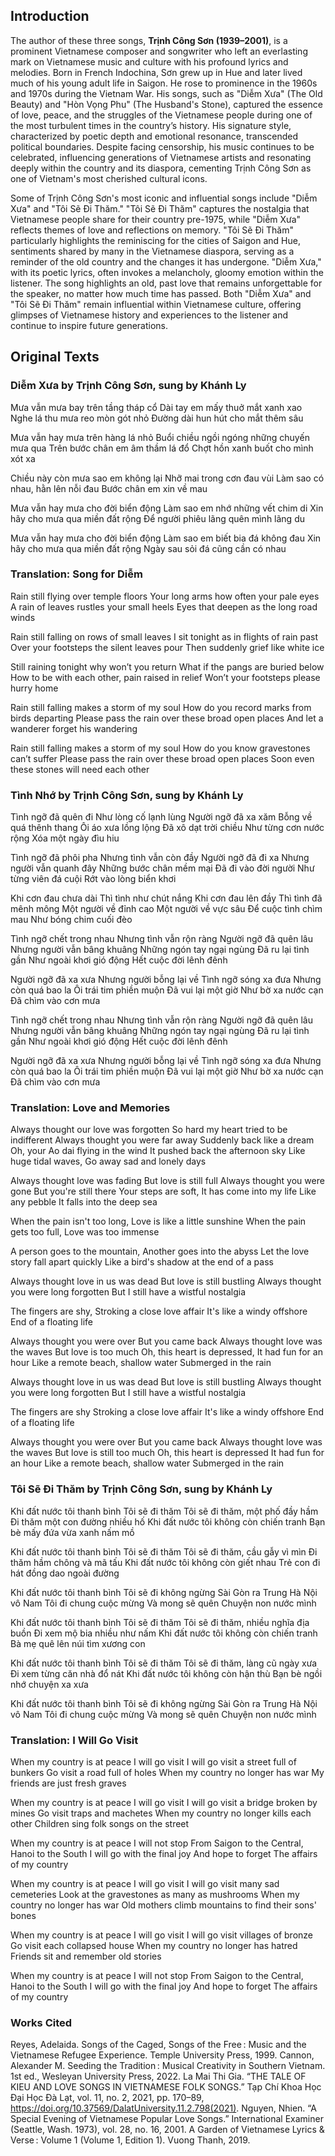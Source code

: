 

## Introduction

The author of these three songs, **Trịnh Công Sơn (1939–2001)**, is a prominent Vietnamese composer and songwriter who left an everlasting mark on Vietnamese music and culture with his profound lyrics and melodies. Born in French Indochina, Sơn grew up in Hue and later lived much of his young adult life in Saigon. He rose to prominence in the 1960s and 1970s during the Vietnam War. His songs, such as "Diễm Xưa" (The Old Beauty) and "Hòn Vọng Phu" (The Husband's Stone), captured the essence of love, peace, and the struggles of the Vietnamese people during one of the most turbulent times in the country’s history. His signature style, characterized by poetic depth and emotional resonance, transcended political boundaries. Despite facing censorship, his music continues to be celebrated, influencing generations of Vietnamese artists and resonating deeply within the country and its diaspora, cementing Trịnh Công Sơn as one of Vietnam's most cherished cultural icons.

Some of Trịnh Công Sơn's most iconic and influential songs include "Diễm Xưa" and "Tôi Sẽ Đi Thăm." "Tôi Sẽ Đi Thăm" captures the nostalgia that Vietnamese people share for their country pre-1975, while "Diễm Xưa" reflects themes of love and reflections on memory. "Tôi Sẽ Đi Thăm" particularly highlights the reminiscing for the cities of Saigon and Hue, sentiments shared by many in the Vietnamese diaspora, serving as a reminder of the old country and the changes it has undergone. "Diễm Xưa," with its poetic lyrics, often invokes a melancholy, gloomy emotion within the listener. The song highlights an old, past love that remains unforgettable for the speaker, no matter how much time has passed. Both "Diễm Xưa" and "Tôi Sẽ Đi Thăm" remain influential within Vietnamese culture, offering glimpses of Vietnamese history and experiences to the listener and continue to inspire future generations.

## Original Texts

### Diễm Xưa by Trịnh Công Sơn, sung by Khánh Ly

Mưa vẫn mưa bay trên tầng tháp cổ
Dài tay em mấy thuở mắt xanh xao
Nghe lá thu mưa reo mòn gót nhỏ
Đường dài hun hút cho mắt thêm sâu

Mưa vẫn hay mưa trên hàng lá nhỏ
Buổi chiều ngồi ngóng những chuyến mưa qua
Trên bước chân em âm thầm lá đổ
Chợt hồn xanh buốt cho mình xót xa

Chiều này còn mưa sao em không lại
Nhỡ mai trong cơn đau vùi
Làm sao có nhau, hằn lên nỗi đau
Bước chân em xin về mau

Mưa vẫn hay mưa cho đời biển động
Làm sao em nhớ những vết chim di
Xin hãy cho mưa qua miền đất rộng
Để người phiêu lãng quên mình lãng du

Mưa vẫn hay mưa cho đời biển động
Làm sao em biết bia đá không đau
Xin hãy cho mưa qua miền đất rộng
Ngày sau sỏi đá cũng cần có nhau


### Translation: Song for Diễm

Rain still flying over temple floors
Your long arms how often your pale eyes
A rain of leaves rustles your small heels
Eyes that deepen as the long road winds

Rain still falling on rows of small leaves
I sit tonight as in flights of rain past
Over your footsteps the silent leaves pour
Then suddenly grief like white ice

Still raining tonight why won’t you return
What if the pangs are buried below
How to be with each other, pain raised in relief
Won’t your footsteps please hurry home

Rain still falling makes a storm of my soul
How do you record marks from birds departing
Please pass the rain over these broad open places
And let a wanderer forget his wandering

Rain still falling makes a storm of my soul
How do you know gravestones can’t suffer
Please pass the rain over these broad open places
Soon even these stones will need each other

### Tình Nhớ by Trịnh Công Sơn, sung by Khánh Ly

Tình ngỡ đã quên đi
Như lòng cố lạnh lùng
Người ngỡ đã xa xăm
Bỗng về quá thênh thang
Ôi áo xưa lồng lộng
Đã xô dạt trời chiều
Như từng cơn nước rộng
Xóa một ngày đìu hiu

Tình ngỡ đã phôi pha
Nhưng tình vẫn còn đầy
Người ngỡ đã đi xa
Nhưng người vẫn quanh đây
Những bước chân mềm mại
Đã đi vào đời người
Như từng viên đá cuội
Rớt vào lòng biển khơi

Khi cơn đau chưa dài
Thì tình như chút nắng
Khi cơn đau lên đầy
Thì tình đã mênh mông
Một người về đỉnh cao
Một người về vực sâu
Để cuộc tình chìm mau
Như bóng chim cuối đèo

Tình ngỡ chết trong nhau
Nhưng tình vẫn rộn ràng
Người ngỡ đã quên lâu
Nhưng người vẫn bâng khuâng
Những ngón tay ngại ngùng
Đã ru lại tình gần
Như ngoài khơi gió động
Hết cuộc đời lênh đênh

Người ngỡ đã xa xưa
Nhưng người bỗng lại về
Tình ngỡ sóng xa đưa
Nhưng còn quá bao la
Ôi trái tim phiền muộn
Đã vui lại một giờ
Như bờ xa nước cạn
Đã chìm vào cơn mưa

Tình ngỡ chết trong nhau
Nhưng tình vẫn rộn ràng
Người ngỡ đã quên lâu
Nhưng người vẫn bâng khuâng
Những ngón tay ngại ngùng
Đã ru lại tình gần
Như ngoài khơi gió động
Hết cuộc đời lênh đênh

Người ngỡ đã xa xưa
Nhưng người bỗng lại về
Tình ngỡ sóng xa đưa
Nhưng còn quá bao la
Ôi trái tim phiền muộn
Đã vui lại một giờ
Như bờ xa nước cạn
Đã chìm vào cơn mưa


### Translation: Love and Memories

Always thought our love was forgotten
So hard my heart tried to be indifferent
Always thought you were far away
Suddenly back like a dream
Oh, your Ao dai flying in the wind
It pushed back the afternoon sky
Like huge tidal waves,
Go away sad and lonely days

Always thought love was fading
But love is still full
Always thought you were gone
But you're still there
Your steps are soft,
It has come into my life
Like any pebble
It falls into the deep sea

When the pain isn't too long,
Love is like a little sunshine
When the pain gets too full,
Love was too immense

A person goes to the mountain,
Another goes into the abyss
Let the love story fall apart quickly
Like a bird's shadow at the end of a pass

Always thought love in us was dead
But love is still bustling
Always thought you were long forgotten
But I still have a wistful nostalgia

The fingers are shy,
Stroking a close love affair
It's like a windy offshore
End of a floating life

Always thought you were over
But you came back
Always thought love was the waves
But love is too much
Oh, this heart is depressed,
It had fun for an hour
Like a remote beach, shallow water
Submerged in the rain

Always thought love in us was dead
But love is still bustling
Always thought you were long forgotten
But I still have a wistful nostalgia

The fingers are shy
Stroking a close love affair
It's like a windy offshore
End of a floating life

Always thought you were over
But you came back
Always thought love was the waves
But love is still too much
Oh, this heart is depressed
It had fun for an hour
Like a remote beach, shallow water
Submerged in the rain


### Tôi Sẽ Đi Thăm by Trịnh Công Sơn, sung by Khánh Ly

Khi đất nước tôi thanh bình
Tôi sẽ đi thăm
Tôi sẽ đi thăm, một phố đầy hầm
Đi thăm một con đường nhiều hố
Khi đất nước tôi không còn chiến tranh
Bạn bè mấy đứa vừa xanh nấm mồ

Khi đất nước tôi thanh bình
Tôi sẽ đi thăm
Tôi sẽ đi thăm, cầu gẫy vì mìn
Đi thăm hầm chông và mã tấu
Khi đất nước tôi không còn giết nhau
Trẻ con đi hát đồng dao ngoài đường

Khi đất nước tôi thanh bình
Tôi sẽ đi không ngừng
Sài Gòn ra Trung Hà Nội vô Nam
Tôi đi chung cuộc mừng
Và mong sẽ quên
Chuyện non nước mình

Khi đất nước tôi thanh bình
Tôi sẽ đi thăm
Tôi sẽ đi thăm, nhiều nghĩa địa buồn
Đi xem mộ bia nhiều như nấm
Khi đất nước tôi không còn chiến tranh
Bà mẹ quê lên núi tìm xương con

Khi đất nước tôi thanh bình
Tôi sẽ đi thăm
Tôi sẽ đi thăm, làng cũ ngày xưa
Đi xem từng căn nhà đổ nát
Khi đất nước tôi không còn hận thù
Bạn bè ngồi nhớ chuyện xa xưa

Khi đất nước tôi thanh bình
Tôi sẽ đi không ngừng
Sài Gòn ra Trung Hà Nội vô Nam
Tôi đi chung cuộc mừng
Và mong sẽ quên
Chuyện non nước mình


### Translation: I Will Go Visit

When my country is at peace
I will go visit
I will go visit a street full of bunkers
Go visit a road full of holes
When my country no longer has war
My friends are just fresh graves

When my country is at peace
I will go visit
I will go visit a bridge broken by mines
Go visit traps and machetes
When my country no longer kills each other
Children sing folk songs on the street

When my country is at peace
I will not stop
From Saigon to the Central, Hanoi to the South
I will go with the final joy
And hope to forget
The affairs of my country

When my country is at peace
I will go visit
I will go visit many sad cemeteries
Look at the gravestones as many as mushrooms
When my country no longer has war
Old mothers climb mountains to find their sons' bones

When my country is at peace
I will go visit
I will go visit villages of bronze
Go visit each collapsed house
When my country no longer has hatred
Friends sit and remember old stories

When my country is at peace
I will not stop
From Saigon to the Central, Hanoi to the South
I will go with the final joy
And hope to forget
The affairs of my country

### Works Cited


Reyes, Adelaida. Songs of the Caged, Songs of the Free : Music and the Vietnamese Refugee Experience. Temple University Press, 1999.
Cannon, Alexander M. Seeding the Tradition : Musical Creativity in Southern Vietnam. 1st ed., Wesleyan University Press, 2022.
La Mai Thi Gia. “THE TALE OF KIEU AND LOVE SONGS IN VIETNAMESE FOLK SONGS.” Tạp Chí Khoa Học Đại Học Đà Lạt, vol. 11, no. 2, 2021, pp. 170–89, https://doi.org/10.37569/DalatUniversity.11.2.798(2021).
Nguyen, Nhien. “A Special Evening of Vietnamese Popular Love Songs.” International Examiner (Seattle, Wash. 1973), vol. 28, no. 16, 2001.
A Garden of Vietnamese Lyrics & Verse : Volume 1 (Volume 1, Edition 1). Vuong Thanh, 2019.



